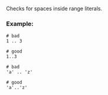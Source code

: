 Checks for spaces inside range literals.

### Example:
    # bad
    1 .. 3

    # good
    1..3

    # bad
    'a' .. 'z'

    # good
    'a'..'z'
